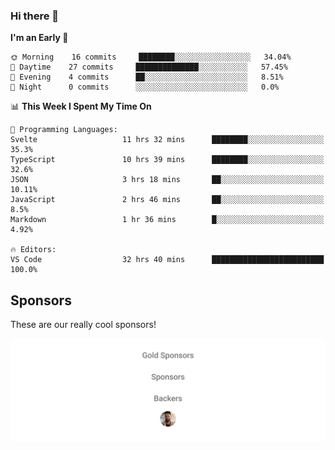 ### Hi there 👋

<!--
**alexanderniebuhr/alexanderniebuhr** is a ✨ _special_ ✨ repository because its `README.md` (this file) appears on your GitHub profile.

Here are some ideas to get you started:

- 🔭 I’m currently working on ...
- 🌱 I’m currently learning ...
- 👯 I’m looking to collaborate on ...
- 🤔 I’m looking for help with ...
- 💬 Ask me about ...
- 📫 How to reach me: ...
- 😄 Pronouns: ...
- ⚡ Fun fact: ...
-->

<!--START_SECTION:waka-->
**I'm an Early 🐤** 

```text
🌞 Morning    16 commits     ████████░░░░░░░░░░░░░░░░░   34.04% 
🌆 Daytime    27 commits     ██████████████░░░░░░░░░░░   57.45% 
🌃 Evening    4 commits      ██░░░░░░░░░░░░░░░░░░░░░░░   8.51% 
🌙 Night      0 commits      ░░░░░░░░░░░░░░░░░░░░░░░░░   0.0%

```


📊 **This Week I Spent My Time On** 

```text
💬 Programming Languages: 
Svelte                   11 hrs 32 mins      ████████░░░░░░░░░░░░░░░░░   35.3% 
TypeScript               10 hrs 39 mins      ████████░░░░░░░░░░░░░░░░░   32.6% 
JSON                     3 hrs 18 mins       ██░░░░░░░░░░░░░░░░░░░░░░░   10.11% 
JavaScript               2 hrs 46 mins       ██░░░░░░░░░░░░░░░░░░░░░░░   8.5% 
Markdown                 1 hr 36 mins        █░░░░░░░░░░░░░░░░░░░░░░░░   4.92%

🔥 Editors: 
VS Code                  32 hrs 40 mins      █████████████████████████   100.0%

```


<!--END_SECTION:waka-->

## Sponsors

These are our really cool sponsors!

<!-- sponsors -->

<!-- sponsors -->

<p align="center">
  <a href="https://github.com/sponsors/alexanderniebuhr">
    <img src='./sponsors.svg'/>
  </a>
</p>
